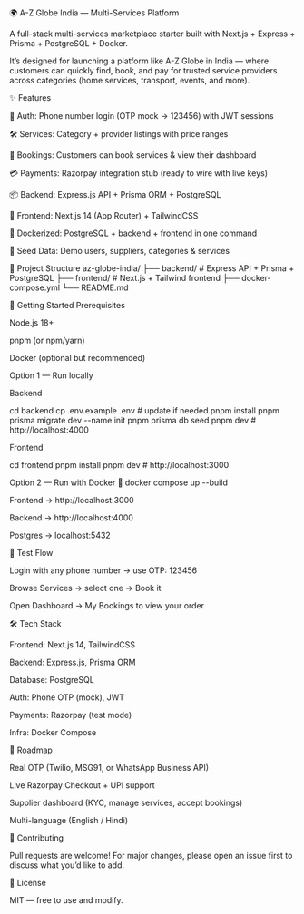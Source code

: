 🌍 A-Z Globe India — Multi-Services Platform

A full-stack multi-services marketplace starter built with Next.js + Express + Prisma + PostgreSQL + Docker.

It’s designed for launching a platform like A-Z Globe in India — where customers can quickly find, book, and pay for trusted service providers across categories (home services, transport, events, and more).

✨ Features

🔑 Auth: Phone number login (OTP mock → 123456) with JWT sessions

🛠 Services: Category + provider listings with price ranges

📅 Bookings: Customers can book services & view their dashboard

💳 Payments: Razorpay integration stub (ready to wire with live keys)

📦 Backend: Express.js API + Prisma ORM + PostgreSQL

🎨 Frontend: Next.js 14 (App Router) + TailwindCSS

🐳 Dockerized: PostgreSQL + backend + frontend in one command

🌱 Seed Data: Demo users, suppliers, categories & services

📂 Project Structure
az-globe-india/
├── backend/       # Express API + Prisma + PostgreSQL
├── frontend/      # Next.js + Tailwind frontend
├── docker-compose.yml
└── README.md

🚀 Getting Started
Prerequisites

Node.js
 18+

pnpm
 (or npm/yarn)

Docker
 (optional but recommended)

Option 1 — Run locally

Backend

cd backend
cp .env.example .env   # update if needed
pnpm install
pnpm prisma migrate dev --name init
pnpm prisma db seed
pnpm dev               # http://localhost:4000


Frontend

cd frontend
pnpm install
pnpm dev               # http://localhost:3000

Option 2 — Run with Docker 🐳
docker compose up --build


Frontend → http://localhost:3000

Backend → http://localhost:4000

Postgres → localhost:5432

🔑 Test Flow

Login with any phone number → use OTP: 123456

Browse Services → select one → Book it

Open Dashboard → My Bookings to view your order

🛠 Tech Stack

Frontend: Next.js 14, TailwindCSS

Backend: Express.js, Prisma ORM

Database: PostgreSQL

Auth: Phone OTP (mock), JWT

Payments: Razorpay (test mode)

Infra: Docker Compose

📌 Roadmap

 Real OTP (Twilio, MSG91, or WhatsApp Business API)

 Live Razorpay Checkout + UPI support

 Supplier dashboard (KYC, manage services, accept bookings)

 Multi-language (English / Hindi)

🤝 Contributing

Pull requests are welcome! For major changes, please open an issue first to discuss what you’d like to add.

📜 License

MIT
 — free to use and modify.
